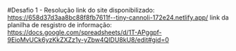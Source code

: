 #Desafio 1 - Resolução
link do site disponibilizado: https://658d37d3aa8bc88f8fb7611f--tiny-cannoli-172e24.netlify.app/
link da planilha de resgistro de informação: https://docs.google.com/spreadsheets/d/1T-APggpf-9EioMvUCk6yzKkZXZz1y-yZbw4QIDU8kU8/edit#gid=0
